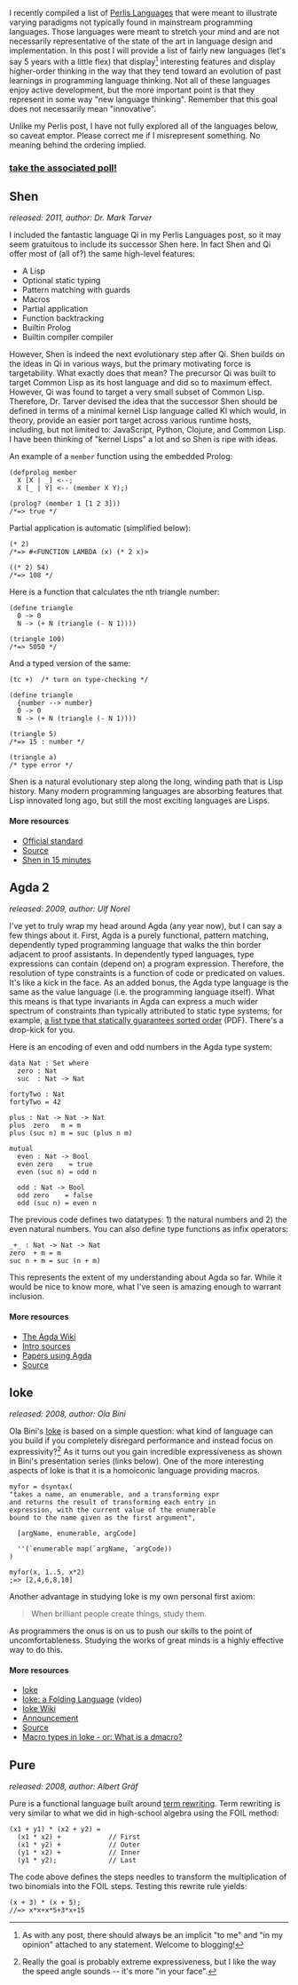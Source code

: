 I recently compiled a list of [Perlis Languages](http://blog.fogus.me/2011/08/14/perlis-languages/) that were meant to illustrate varying paradigms not typically found in mainstream programming languages.  Those languages were meant to stretch your mind and are not necessarily representative of the state of the art in language design and implementation.  In this post I will provide a list of fairly new languages (let's say 5 years with a little flex) that display[^me] interesting features and display higher-order thinking in the way that they tend toward an evolution of past learnings in programming language thinking.  Not all of these languages enjoy active development, but the more important point is that they represent in some way "new language thinking".  Remember that this goal does not necessarily mean "innovative".

Unlike my Perlis post, I have not fully explored all of the languages below, so caveat emptor.  Please correct me if I misrepresent something.  No meaning behind the ordering implied.

### [take the associated poll!](http://gopollgo.com/what-is-the-most-innovative-programming-language-created-since-2006)

[^me]: As with any post, there should always be an implicit "to me" and "in my opinion" attached to any statement.  Welcome to blogging!

## Shen

*released: 2011, author: Dr. Mark Tarver*

I included the fantastic language Qi in my Perlis Languages post, so it may seem gratuitous to include its successor Shen here.  In fact Shen and Qi offer most of (all of?) the same high-level features:

 - A Lisp
 - Optional static typing
 - Pattern matching with guards
 - Macros
 - Partial application
 - Function backtracking
 - Builtin Prolog
 - Builtin compiler compiler

However, Shen is indeed the next evolutionary step after Qi.  Shen builds on the ideas in Qi in various ways, but the primary motivating force is targetability.  What exactly does that mean?  The precursor Qi was built to target Common Lisp as its host language and did so to maximum effect.  However, Qi was found to target a very small subset of Common Lisp.  Therefore, Dr. Tarver devised the idea that the successor Shen should be defined in terms of a minimal kernel Lisp language called Kl which would, in theory, provide an easier port target across various runtime hosts, including, but not limited to: JavaScript, Python, Clojure, and Common Lisp.  I have been thinking of "kernel Lisps" a lot and so Shen is ripe with ideas.

An example of a `member` function using the embedded Prolog:

    (defprolog member
      X [X | _] <--;
      X [_ | Y] <-- (member X Y);)
    
    (prolog? (member 1 [1 2 3]))
    /*=> true */

Partial application is automatic (simplified below):

    (* 2)
    /*=> #<FUNCTION LAMBDA (x) (* 2 x)>
    
    ((* 2) 54)
    /*=> 108 */

Here is a function that calculates the nth triangle number:

    (define triangle
      0 -> 0
      N -> (+ N (triangle (- N 1))))
    
    (triangle 100)
    /*=> 5050 */

And a typed version of the same:

    (tc +)  /* turn on type-checking */
    
    (define triangle
      {number --> number}
      0 -> 0
      N -> (+ N (triangle (- N 1))))
    
    (triangle 5)
    /*=> 15 : number */
    
    (triangle a)    
    /* type error */
    
Shen is a natural evolutionary step along the long, winding path that is Lisp history.  Many modern programming languages are absorbing features that Lisp innovated long ago, but still the most exciting languages are Lisps.

#### More resources

* [Official standard](http://www.lambdassociates.org/specification/shen_1.8.htm)
* [Source](http://www.lambdassociates.org/download/index.htm)
* [Shen in 15 minutes](http://shenlanguage.org/documentation/Tutorials/Shen-in-15min.htm)

## Agda 2

*released: 2009, author: Ulf Norel*

I've yet to truly wrap my head around Agda (any year now), but I can say a few things about it.  First, Agda is a purely functional, pattern matching, dependently typed programming language that walks the thin border adjacent to proof assistants.  In dependently typed languages, type expressions can contain (depend on) a program expression.  Therefore, the resolution of type constraints is a function of code or predicated on values.  It's like a kick in the face.  As an added bonus, the Agda type language is the same as the value language (i.e. the programming language itself).  What this means is that type invariants in Agda can express a much wider spectrum of constraints than typically attributed to static type systems; for example, [a list type that statically guarantees sorted order](http://www.cs.nott.ac.uk/%7Etxa/publ/ydtm.pdf) (PDF).  There's a drop-kick for you.

Here is an encoding of even and odd numbers in the Agda type system:

    data Nat : Set where
      zero : Nat
      suc  : Nat -> Nat
    
    fortyTwo : Nat
    fortyTwo = 42
    
    plus : Nat -> Nat -> Nat
    plus  zero   m = m
    plus (suc n) m = suc (plus n m)

    mutual
      even : Nat -> Bool
      even zero    = true
      even (suc n) = odd n

      odd : Nat -> Bool
      odd zero    = false
      odd (suc n) = even n

The previous code defines two datatypes: 1) the natural numbers and 2) the even natural numbers.  You can also define type functions as infix operators:

    _+_ : Nat -> Nat -> Nat
    zero  + m = m
    suc n + m = suc (n + m)

This represents the extent of my understanding about Agda so far.  While it would be nice to know more, what I've seen is amazing enough to warrant inclusion.

#### More resources

* [The Agda Wiki](http://wiki.portal.chalmers.se/agda/agda.php?n=Main.HomePage)
* [Intro sources](http://www.cse.chalmers.se/~ulfn/darcs/Agda2/examples/Introduction/)
* [Papers using Agda](http://wiki.portal.chalmers.se/agda/agda.php?n=Main.PapersUsingAgda)
* [Source](http://code.haskell.org/Agda/)

## Ioke

*released: 2008, author: Ola Bini*

Ola Bini's [Ioke](http://ioke.org) is based on a simple question: what kind of language can you build if you completely disregard performance and instead focus on expressivity?[^expr-ioke]  As it turns out you gain incredible expressiveness as shown in Bini's presentation series (links below).  One of the more interesting aspects of Ioke is that it is a homoiconic language providing macros.  

    myfor = dsyntax(
    "takes a name, an enumerable, and a transforming expr
    and returns the result of transforming each entry in 
    expression, with the current value of the enumerable
    bound to the name given as the first argument",

      [argName, enumerable, argCode]

      ''(`enumerable map(`argName, `argCode))
    )

    myfor(x, 1..5, x*2) 
    ;=> [2,4,6,8,10]

[^expr-ioke]: Really the goal is probably extreme expressiveness, but I like the way the speed angle sounds -- it's more "in your face".

Another advantage in studying Ioke is my own personal first axiom:

> When brilliant people create things, study them.

As programmers the onus is on us to push our skills to the point of uncomfortableness.  Studying the works of great minds is a highly effective way to do this.

#### More resources

* [Ioke](http://ioke.org/)
* [Ioke: a Folding Language](http://blip.tv/carlfk/ioke-a-folding-language-1-of-2-2240400) (video)
* [Ioke Wiki](http://ioke.org/wiki/index.php/Main_Page)
* [Announcement](http://olabini.com/blog/2008/09/ioke/)
* [Source](http://kenai.com/projects/ioke/sources/main/show)
* [Macro types in Ioke - or: What is a dmacro?](http://olabini.com/blog/2009/01/macro-types-in-ioke-or-what-is-a-dmacro/)

## Pure

*released: 2008, author: Albert Gräf*

Pure is a functional language built around [term rewriting](http://code.google.com/p/pure-lang/wiki/PurePrimer1#Term_rewriting).  Term rewriting is very similar to what we did in high-school algebra using the FOIL method:

    (x1 + y1) * (x2 + y2) = 
      (x1 * x2) +            // First
      (x1 * y2) +            // Outer 
      (y1 * x2) +            // Inner 
      (y1 * y2);             // Last

The code above defines the steps needles to transform the multiplication of two binomials into the FOIL steps.  Testing this rewrite rule yields:

    (x + 3) * (x + 5);
    //=> x*x+x*5+3*x+15

